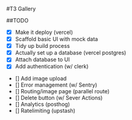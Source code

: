 #T3 Gallery

##TODO

- [x] Make it deploy (vercel)
- [x] Scaffold basic UI with mock data
- [x] Tidy up build process
- [x] Actually set up a database (vercel postgres)
- [x] Attach database to UI
- [x] Add authentication (w/ clerk)
- [] Add image upload
- [] Error management (w/ Sentry)
- [] Routing/image page (parallel route)
- [] Delete button (w/ Sever Actions)
- [] Analytics (posthog)
- [] Ratelimiting (upstash)